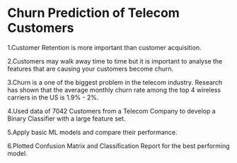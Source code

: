 # Churn Prediction of Telecom Customers
 1.Customer Retention is more important than customer acquisition.
 
 2.Customers may walk away time to time but it is important to analyse the features that are causing your customers become churn.
 
 3.Churn is a one of the biggest problem in the telecom industry. Research has shown that the average monthly churn rate among the top 4 wireless carriers 
     in the US is 1.9% - 2%.
     
 4.Used data of 7042 Customers from a Telecom Company to develop a Binary Classifier with a large feature set.
 
 5.Apply basic ML models and compare their performance.
 
 6.Plotted Confusion Matrix and Classification Report for the best performing model.
 
